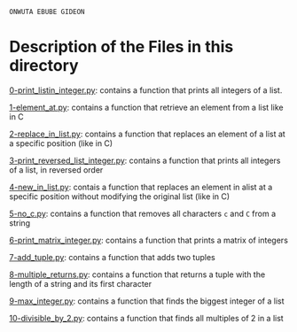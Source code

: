 ```
ONWUTA EBUBE GIDEON
```

# Description of the Files in this directory

[0-print_listin_integer.py](./0-print_list_integer.py): contains a function that prints all integers of a list.


[1-element_at.py](./1-element_at.py): contains a function that retrieve an element from a list like in C


[2-replace_in_list.py](./2-replace_in_list.py): contains a function that replaces an element of a list at a specific position (like in C)



[3-print_reversed_list_integer.py](./3-print_reversed_list_integer.py): contains a function that prints all integers of a list, in reversed order



[4-new_in_list.py](./4-new_in_list.py): contais a function that replaces an element in alist at a specific position without modifying the original list (like in C)



[5-no_c.py](./5-no_c.py): contains a function that removes all characters `c` and `C` from a string



[6-print_matrix_integer.py](./6-print_matrix_integer.py): contains a function that prints a matrix of integers



[7-add_tuple.py](./7-add_tuple.py): contains a function that adds two tuples



[8-multiple_returns.py](./8-multiple_returns.py): contains a function that returns a tuple with the length of a string and its first character



[9-max_integer.py](./9-max_integer.py): contains a function that finds the biggest integer of a list



[10-divisible_by_2.py](./10-divisible_by_2.py): contains a function that finds all multiples of 2 in a list
